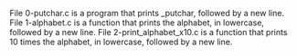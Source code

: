 File 0-putchar.c is a program that prints _putchar, followed by a new line.
File 1-alphabet.c is a function that prints the alphabet, in lowercase, followed by a new line.
File 2-print_alphabet_x10.c is a function that prints 10 times the alphabet, in lowercase, followed by a new line.